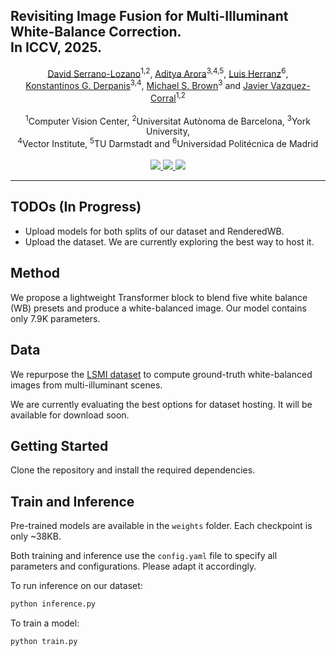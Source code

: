 ## Revisiting Image Fusion for Multi-Illuminant White-Balance Correction.<br>In ICCV, 2025.


<p align="center">
  <a href="https://davidserra9.github.io/">David Serrano-Lozano</a><sup>1,2</sup>, 
  <a href="https://adityac8.github.io/">Aditya Arora</a><sup>3,4,5</sup>, 
  <a href="https://www.lherranz.org/">Luis Herranz</a><sup>6</sup>,<br>
  <a href="https://csprofkgd.github.io/">Konstantinos G. Derpanis</a><sup>3,4</sup>, 
  <a href="https://www.cse.yorku.ca/~mbrown/">Michael S. Brown</a><sup>3</sup> and 
  <a href="https://jvazquezcorral.github.io/">Javier Vazquez-Corral</a><sup>1,2</sup>
  <br><br>
  <sup>1</sup>Computer Vision Center, 
  <sup>2</sup>Universitat Autònoma de Barcelona, 
  <sup>3</sup>York University,<br>
  <sup>4</sup>Vector Institute, 
  <sup>5</sup>TU Darmstadt and 
  <sup>6</sup>Universidad Politécnica de Madrid
  <br><br>
  
  <a href="https://arxiv.org/abs/2503.14774">
    <img src="https://img.shields.io/badge/ArXiv-Paper-B31B1B">
  </a>
  <a href="https://davidserra9.github.io/revisitingmiwb">
    <img src="https://img.shields.io/badge/Project-Page-black">
  </a>
  <img src="https://img.shields.io/badge/Dataset-Soon-yellow">
</p>

***

## TODOs (In Progress)

- Upload models for both splits of our dataset and RenderedWB.
- Upload the dataset. We are currently exploring the best way to host it.

## Method

We propose a lightweight Transformer block to blend five white balance (WB) presets and produce a white-balanced image. Our model contains only 7.9K parameters.

## Data

We repurpose the [LSMI dataset](https://www.dykim.me/projects/lsmi) to compute ground-truth white-balanced images from multi-illuminant scenes.

We are currently evaluating the best options for dataset hosting. It will be available for download soon.

## Getting Started

Clone the repository and install the required dependencies.

## Train and Inference

Pre-trained models are available in the `weights` folder. Each checkpoint is only ~38KB.

Both training and inference use the `config.yaml` file to specify all parameters and configurations. Please adapt it accordingly.

To run inference on our dataset:
```bash
python inference.py
```

To train a model:
```bash
python train.py
```
